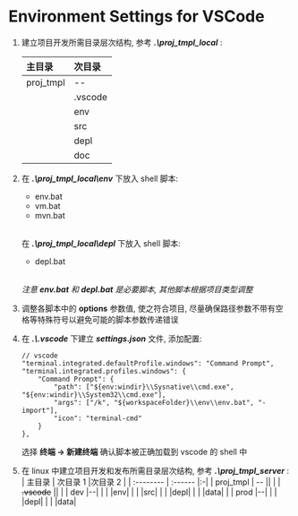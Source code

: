 # Environment Settings for VSCode

1. 建立项目开发所需目录层次结构, 参考 **_.\proj_tmpl_local_** :

    | 主目录    | 次目录  |
    | :-------- | :------ |
    | proj_tmpl | --      |
    |           | .vscode |
    |           | env     |
    |           | src     |
    |           | depl    |
    |           | doc     |

2. 在 **_.\proj_tmpl_local\env_** 下放入 shell 脚本:

    - env.bat
    - vm.bat
    - mvn.bat<br><br>

    在 **_.\proj_tmpl_local\depl_** 下放入 shell 脚本:

    - depl.bat<br><br>

    _注意 ***env.bat*** 和 ***depl.bat*** 是必要脚本, 其他脚本根据项目类型调整_

3. 调整各脚本中的 **options** 参数值, 使之符合项目, 尽量确保路径参数不带有空格等特殊符号以避免可能的脚本参数传递错误

4. 在 **_.\\.vscode_** 下建立 **_settings.json_** 文件, 添加配置:

    ```
    // vscode
    "terminal.integrated.defaultProfile.windows": "Command Prompt",
    "terminal.integrated.profiles.windows": {
        "Command Prompt": {
            "path": ["${env:windir}\\Sysnative\\cmd.exe", "${env:windir}\\System32\\cmd.exe"],
            "args": ["/k", "${workspaceFolder}\\env\\env.bat", "-import"],
            "icon": "terminal-cmd"
        }
    },
    ```

    选择 **终端 -> 新建终端** 确认脚本被正确加载到 vscode 的 shell 中

5. 在 linux 中建立项目开发和发布所需目录层次结构, 参考 **_.\proj_tmpl_server_** :
   | 主目录 | 次目录 1 |次目录 2 |
   | :-------- | :------ |:-|
   | proj_tmpl | -- ||
   | | ~~.vscode~~ ||
   | | dev |--|
   | | |env|
   | | |src|
   | | |depl|
   | | |data|
   | | prod |--|
   | | |depl|
   | | |data|
